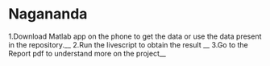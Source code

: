 # Nagananda
1.Download Matlab app on the phone to get the data or use the data present in the repository.__
2.Run the livescript to obtain the result __
3.Go to the Report pdf to understand more on the project__
